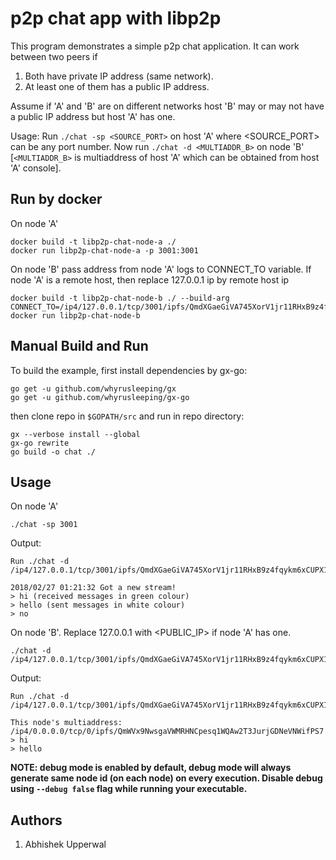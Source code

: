 # p2p chat app with libp2p

This program demonstrates a simple p2p chat application. It can work between two peers if
1. Both have private IP address (same network).
2. At least one of them has a public IP address.

Assume if 'A' and 'B' are on different networks host 'B' may or may not have a public IP address but host 'A' has one.

Usage: Run `./chat -sp <SOURCE_PORT>` on host 'A' where <SOURCE_PORT> can be any port number. Now run `./chat -d <MULTIADDR_B>` on node 'B' [`<MULTIADDR_B>` is multiaddress of host 'A' which can be obtained from host 'A' console].

## Run by docker

On node 'A'
```
docker build -t libp2p-chat-node-a ./
docker run libp2p-chat-node-a -p 3001:3001
```

On node 'B' pass address from node 'A' logs to CONNECT_TO variable. If node 'A' is a remote host, then replace 127.0.0.1 ip by remote host ip
```
docker build -t libp2p-chat-node-b ./ --build-arg CONNECT_TO=/ip4/127.0.0.1/tcp/3001/ipfs/QmdXGaeGiVA745XorV1jr11RHxB9z4fqykm6xCUPX1aTJo
docker run libp2p-chat-node-b
```

## Manual Build and Run

To build the example, first install dependencies by gx-go:
```
go get -u github.com/whyrusleeping/gx
go get -u github.com/whyrusleeping/gx-go
```

then clone repo in `$GOPATH/src` and run in repo directory:
```
gx --verbose install --global
gx-go rewrite
go build -o chat ./
```

## Usage

On node 'A'
```
./chat -sp 3001
```

Output:
```
Run ./chat -d /ip4/127.0.0.1/tcp/3001/ipfs/QmdXGaeGiVA745XorV1jr11RHxB9z4fqykm6xCUPX1aTJo

2018/02/27 01:21:32 Got a new stream!
> hi (received messages in green colour)
> hello (sent messages in white colour)
> no
```

On node 'B'. Replace 127.0.0.1 with <PUBLIC_IP> if node 'A' has one.
```
./chat -d /ip4/127.0.0.1/tcp/3001/ipfs/QmdXGaeGiVA745XorV1jr11RHxB9z4fqykm6xCUPX1aTJo
```

Output:
```
Run ./chat -d /ip4/127.0.0.1/tcp/3001/ipfs/QmdXGaeGiVA745XorV1jr11RHxB9z4fqykm6xCUPX1aTJo

This node's multiaddress:
/ip4/0.0.0.0/tcp/0/ipfs/QmWVx9NwsgaVWMRHNCpesq1WQAw2T3JurjGDNeVNWifPS7
> hi
> hello
```

**NOTE: debug mode is enabled by default, debug mode will always generate same node id (on each node) on every execution. Disable debug using `--debug false` flag while running your executable.**

## Authors
1. Abhishek Upperwal
